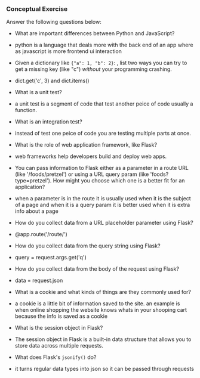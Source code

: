 ### Conceptual Exercise

Answer the following questions below:

- What are important differences between Python and JavaScript?
- python is a language that deals more with the back end of an app where as javascript is more frontend ui interaction

- Given a dictionary like ``{"a": 1, "b": 2}``: , list two ways you
  can try to get a missing key (like "c") *without* your programming
  crashing.
- dict.get('c', 3) and dict.items()

- What is a unit test?
- a unit test is a segment of code that test another peice of code usually a function.

- What is an integration test?
- instead of test one peice of code you are testing multiple parts at once.

- What is the role of web application framework, like Flask?
- web frameworks help developers build and deploy web apps.

- You can pass information to Flask either as a parameter in a route URL
  (like '/foods/pretzel') or using a URL query param (like
  'foods?type=pretzel'). How might you choose which one is a better fit
  for an application?
- when a parameter is in the route it is usually used when it is the subject of a page
  and when it is a query param it is better used when it is extra info about a page

- How do you collect data from a URL placeholder parameter using Flask?
- @app.route('/route/<placeholder>')

- How do you collect data from the query string using Flask?
- query = request.args.get('q')

- How do you collect data from the body of the request using Flask?
- data = request.json

- What is a cookie and what kinds of things are they commonly used for?
- a cookie is a little bit of information saved to the site. an example is when online shopping the website knows whats in your shooping cart because the info is saved as a cookie

- What is the session object in Flask?
- The session object in Flask is a built-in data structure that allows you to store data across multiple requests.

- What does Flask's `jsonify()` do?
- it turns regular data types into json so it can be passed through requests
